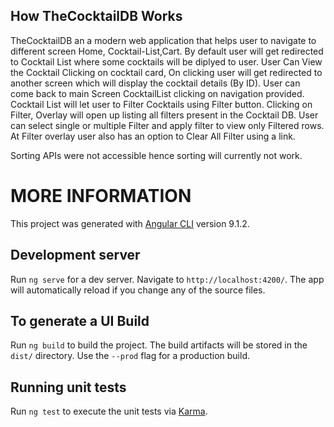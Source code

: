 ## How TheCocktailDB Works

TheCocktailDB an a modern web application that helps user to navigate to different screen Home, Cocktail-List,Cart.
By default user will get redirected to Cocktail List where some cocktails will be diplyed to user.
User Can View the Cocktail Clicking on cocktail card, On clicking user will get redirected to another screen which will display the cocktail details (By ID).
User can come back to main Screen CocktailList clicking on navigation provided.
Cocktail List will let user to Filter Cocktails using Filter button.
Clicking on Filter, Overlay will open up listing all filters present in the Cocktail DB. User can select single or multiple Filter and apply filter to view only Filtered rows.
At Filter overlay user also has an option to Clear All Filter using a link.

Sorting APIs were not accessible hence sorting will currently not work.

# MORE INFORMATION

This project was generated with [Angular CLI](https://github.com/angular/angular-cli) version 9.1.2.

## Development server

Run `ng serve` for a dev server. Navigate to `http://localhost:4200/`. The app will automatically reload if you change any of the source files.

## To generate a UI Build

Run `ng build` to build the project. The build artifacts will be stored in the `dist/` directory. Use the `--prod` flag for a production build.

## Running unit tests

Run `ng test` to execute the unit tests via [Karma](https://karma-runner.github.io).
